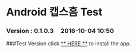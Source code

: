 # Android 캡스홈 Test

### Version  :  0.1.0.3&nbsp;&nbsp;&nbsp;&nbsp;&nbsp;2016-10-04 10:50
###Test Version
click [** HERE **](https://github.com/ncomztwo/ADTCapsHome/raw/master/Test_Version/ADTCapsHomeService.apk) to install the app.
